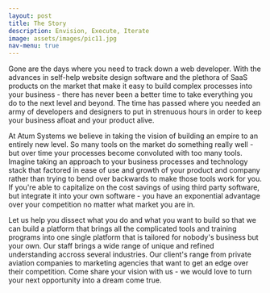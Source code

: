 ```yaml
---
layout: post
title: The Story
description: Envision, Execute, Iterate
image: assets/images/pic11.jpg
nav-menu: true
---
```


Gone are the days where you need to track down a web developer. With the advances in self-help website design software and the plethora of SaaS products on the market that make it easy to build complex processes into your business - there has never been a better time to take everything you do to the next level and beyond. The time has passed where you needed an army of developers and designers to put in strenuous hours in order to keep your business afloat and your product alive.

At Atum Systems we believe in taking the vision of building an empire to an entirely new level. So many tools on the market do something really well - but over time your processes become convoluted with too many tools. Imagine taking an approach to your business processes and technology stack that factored in ease of use and growth of your product and company rather than trying to bend over backwards to make those tools work for you. If you're able to capitalize on the cost savings of using third party software, but integrate it into your own software - you have an exponential advantage over your competition no matter what market you are in.

Let us help you dissect what you do and what you want to build so that we can build a platform that brings all the complicated tools and training programs into one single platform that is tailored for nobody's business but your own. Our staff brings a wide range of unique and refined understanding accross several industries. Our client's range from private aviation companies to marketing agencies that want to get an edge over their competition. Come share your vision with us - we would love to turn your next opportunity into a dream come true.